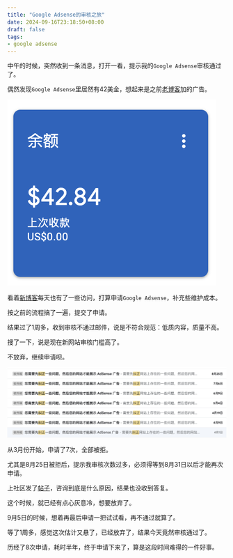 ```yaml
---
title: "Google Adsense的审核之旅"
date: 2024-09-16T23:18:50+08:00
draft: false
tags:
- google adsense
---
```


中午的时候，突然收到一条消息，打开一看，提示我的`Google Adsense`审核通过了。

偶然发现`Google Adsense`里居然有42美金，想起来是之前[老博客](https://liudon.org)加的广告。

![the balance of google adsense](20240916-233121.png)

看着[新博客](https://liudon.com)每天也有了一些访问，打算申请`Google Adsense`，补充些维护成本。

按之前的流程搞了一遍，提交了申请。

结果过了1周多，收到审核不通过邮件，说是不符合规范：低质内容，质量不高。

搜了一下，说是现在新网站审核门槛高了。

不放弃，继续申请呗。

![approval google adsense](20240916-233753.png)

从3月份开始，申请了7次，全部被拒。

尤其是8月25日被拒后，提示我审核次数过多，必须得等到8月31日以后才能再次申请。

上社区发了[帖子](https://support.google.com/adsense/thread/292831058/%E7%BD%91%E7%AB%99%E5%AE%A1%E6%A0%B8%E4%B8%8D%E9%80%9A%E8%BF%87%EF%BC%8C%E5%B8%AE%E7%9C%8B%E4%B8%8B%E5%8E%9F%E5%9B%A0?hl=zh-Hans&sjid=5393313994536777596-AP)，咨询到底是什么原因，结果也没收到答复。

这个时候，就已经有点心灰意冷，想要放弃了。

9月5日的时候，想着再最后申请一把试试看，再不通过就算了。

等了1周多，感觉这次估计又悬了，已经放弃了，结果今天竟然审核通过了。

历经了8次申请，耗时半年，终于申请下来了，算是这段时间难得的一件好事。

